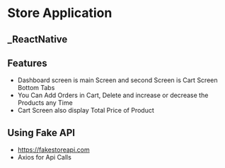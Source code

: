 # Store Application
## _ReactNative 






## Features

- Dashboard screen is main Screen and second Screen is Cart Screen Bottom Tabs 
- You Can Add Orders in Cart, Delete and increase or decrease the Products any Time
- Cart Screen also display Total Price of Product

## Using Fake API 
- https://fakestoreapi.com
- Axios for Api Calls




